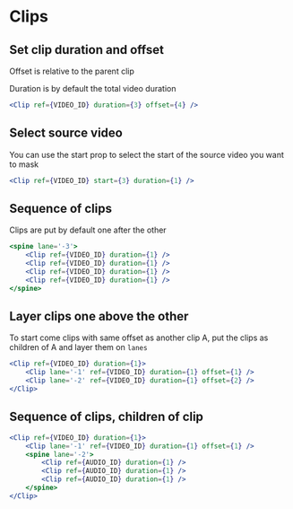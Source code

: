 # Clips

## Set clip duration and offset

Offset is relative to the parent clip

Duration is by default the total video duration

```jsx
<Clip ref={VIDEO_ID} duration={3} offset={4} />
```

## Select source video

You can use the start prop to select the start of the source video you want to mask

```jsx
<Clip ref={VIDEO_ID} start={3} duration={1} />
```

## Sequence of clips

Clips are put by default one after the other

```jsx
<spine lane='-3'>
    <Clip ref={VIDEO_ID} duration={1} />
    <Clip ref={VIDEO_ID} duration={1} />
    <Clip ref={VIDEO_ID} duration={1} />
    <Clip ref={VIDEO_ID} duration={1} />
</spine>
```

## Layer clips one above the other

To start come clips with same offset as another clip A, put the clips as children of A and layer them on `lanes`

```jsx
<Clip ref={VIDEO_ID} duration={1}>
    <Clip lane='-1' ref={VIDEO_ID} duration={1} offset={1} />
    <Clip lane='-2' ref={VIDEO_ID} duration={1} offset={2} />
</Clip>
```

## Sequence of clips, children of clip

```jsx
<Clip ref={VIDEO_ID} duration={1}>
    <Clip lane='-1' ref={VIDEO_ID} duration={1} offset={1} />
    <spine lane='-2'>
        <Clip ref={AUDIO_ID} duration={1} />
        <Clip ref={AUDIO_ID} duration={1} />
        <Clip ref={AUDIO_ID} duration={1} />
    </spine>
</Clip>
```
